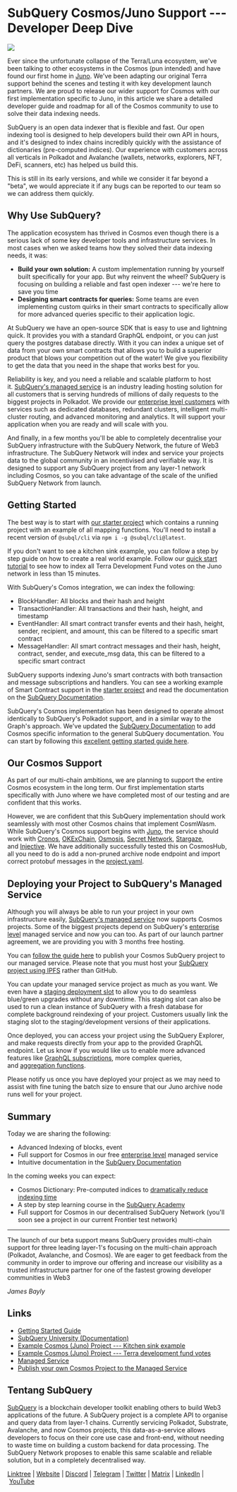 # SubQuery Cosmos/Juno Support --- Developer Deep Dive

![](https://miro.medium.com/max/1400/0*29dsUJbyIb34mYkF)

Ever since the unfortunate collapse of the Terra/Luna ecosystem, we've been talking to other ecosystems in the Cosmos (pun intended) and have found our first home in [Juno](https://www.junonetwork.io/). We've been adapting our original Terra support behind the scenes and testing it with key development launch partners. We are proud to release our wider support for Cosmos with our first implementation specific to Juno, in this article we share a detailed developer guide and roadmap for all of the Cosmos community to use to solve their data indexing needs.

SubQuery is an open data indexer that is flexible and fast. Our open indexing tool is designed to help developers build their own API in hours, and it's designed to index chains incredibly quickly with the assistance of dictionaries (pre-computed indices). Our experience with customers across all verticals in Polkadot and Avalanche (wallets, networks, explorers, NFT, DeFi, scanners, etc) has helped us build this.

This is still in its early versions, and while we consider it far beyond a "beta", we would appreciate it if any bugs can be reported to our team so we can address them quickly.

## Why Use SubQuery?

The application ecosystem has thrived in Cosmos even though there is a serious lack of some key developer tools and infrastructure services. In most cases when we asked teams how they solved their data indexing needs, it was:

- **Build your own solution:** A custom implementation running by yourself built specifically for your app. But why reinvent the wheel? SubQuery is focusing on building a reliable and fast open indexer --- we're here to save you time
- **Designing smart contracts for queries:** Some teams are even implementing custom quirks in their smart contracts to specifically allow for more advanced queries specific to their application logic.

At SubQuery we have an open-source SDK that is easy to use and lightning quick. It provides you with a standard GraphQL endpoint, or you can just query the postgres database directly. With it you can index a unique set of data from your own smart contracts that allows you to build a superior product that blows your competition out of the water! We give you flexibility to get the data that you need in the shape that works best for you.

Reliability is key, and you need a reliable and scalable platform to host it. [SubQuery's managed service](https://subquery.network/managedservices) is an industry leading hosting solution for all customers that is serving hundreds of millions of daily requests to the biggest projects in Polkadot. We provide our [enterprise level customers](https://blog.subquery.network/blogs/20211228-enterprise-hosted.html) with services such as dedicated databases, redundant clusters, intelligent multi-cluster routing, and advanced monitoring and analytics. It will support your application when you are ready and will scale with you.

And finally, in a few months you'll be able to completely decentralise your SubQuery infrastructure with the SubQuery Network, the future of Web3 infrastructure. The SubQuery Network will index and service your projects data to the global community in an incentivised and verifiable way. It is designed to support any SubQuery project from any layer-1 network including Cosmos, so you can take advantage of the scale of the unified SubQuery Network from launch.

## Getting Started

The best way is to start with [our starter project](https://github.com/subquery/juno-subql-starter) which contains a running project with an example of all mapping functions. You'll need to install a recent version of `@subql/cli` via `npm i -g @subql/cli@latest`.

If you don't want to see a kitchen sink example, you can follow a step by step guide on how to create a real world example. Follow our [quick start tutorial](https://doc.subquery.network/quickstart/quickstart-cosmos.html) to see how to index all Terra Development Fund votes on the Juno network in less than 15 minutes.

With SubQuery's Comos integration, we can index the following:

- BlockHandler: All blocks and their hash and height
- TransactionHandler: All transactions and their hash, height, and timestamp
- EventHandler: All smart contract transfer events and their hash, height, sender, recipient, and amount, this can be filtered to a specific smart contract
- MessageHandler: All smart contract messages and their hash, height, contract, sender, and execute_msg data, this can be filtered to a specific smart contract

SubQuery supports indexing Juno's smart contracts with both transaction and message subscriptions and handlers. You can see a working example of Smart Contract support in the [starter project](https://github.com/subquery/juno-subql-starter) and read the documentation on the [SubQuery Documentation](http://doc.subquery.network/build/manifest.html#mapping-handlers-and-filters).

SubQuery's Cosmos implementation has been designed to operate almost identically to SubQuery's Polkadot support, and in a similar way to the Graph's approach. We've updated the [SubQuery Documentation](https://doc.subquery.network/) to add Cosmos specific information to the general SubQuery documentation. You can start by following this [excellent getting started guide here](https://doc.subquery.network/quickstart/quickstart-cosmos.html).

## Our Cosmos Support

As part of our multi-chain ambitions, we are planning to support the entire Cosmos ecosystem in the long term. Our first implementation starts specifically with Juno where we have completed most of our testing and are confident that this works.

However, we are confident that this SubQuery implementation should work seamlessly with most other Cosmos chains that implement CosmWasm. While SubQuery's Cosmos support begins with [Juno](https://www.junonetwork.io/), the service should work with [Cronos](https://cronos.org/), [OKExChain](https://www.okex.com/), [Osmosis](https://osmosis.zone/), [Secret Network](https://scrt.network/), [Stargaze](https://stargaze.zone/), and [Injective](https://injective.com/). We have additionally successfully tested this on CosmosHub, all you need to do is add a non-pruned archive node endpoint and import correct protobuf messages in the [project.yaml](https://github.com/subquery/juno-subql-starter/blob/a177837a36c86fda8fb2bdbd7a83bb408c89d4bd/project.yaml#L24).

## Deploying your Project to SubQuery's Managed Service

Although you will always be able to run your project in your own infrastructure easily, [SubQuery's managed service](https://subquery.network/managedservices) now supports Cosmos projects. Some of the biggest projects depend on SubQuery's [enterprise level](https://blog.subquery.network/blogs/20211228-enterprise-hosted.html) managed service and now you can too. As part of our launch partner agreement, we are providing you with 3 months free hosting.

You can [follow the guide here](https://doc.subquery.network/run_publish/publish.html) to publish your Cosmos SubQuery project to our managed service. Please note that you must host your [SubQuery project using IPFS](https://university.subquery.network/run_publish/publish.html) rather than GitHub.

You can update your managed service project as much as you want. We even have a [staging deployment slot](https://blog.subquery.network/blogs/20210604-Deployment-Slots-are-here-for-SubQuery-Projects.html) to allow you to do seamless blue/green upgrades without any downtime. This staging slot can also be used to run a clean instance of SubQuery with a fresh database for complete background reindexing of your project. Customers usually link the staging slot to the staging/development versions of their applications.

Once deployed, you can access your project using the SubQuery Explorer, and make requests directly from your app to the provided GraphQL endpoint. Let us know if you would like us to enable more advanced features like [GraphQL subscriptions](https://university.subquery.network/run_publish/subscription.html), more complex queries, and [aggregation functions](https://university.subquery.network/run_publish/aggregate.html).

Please notify us once you have deployed your project as we may need to assist with fine tuning the batch size to ensure that our Juno archive node runs well for your project.

## Summary

Today we are sharing the following:

- Advanced Indexing of blocks, event
- Full support for Cosmos in our free [enterprise level](https://blog.subquery.network/blogs/20211228-enterprise-hosted.html) managed service
- Intuitive documentation in the [SubQuery Documentation](https://doc.subquery.network/)

In the coming weeks you can expect:

- Cosmos Dictionary: Pre-computed indices to [dramatically reduce indexing time](https://blog.subquery.network/blogs/20210630-SubQuery-Just-Got-a-lot-Faster-with-the-Dictionary.html)
- A step by step learning course in the [SubQuery Academy](https://blog.subquery.network/blogs/20211018-subquery-launches-the-subquery-academy.html)
- Full support for Cosmos in our decentralised SubQuery Network (you'll soon see a project in our current Frontier test network)

---

The launch of our beta support means SubQuery provides multi-chain support for three leading layer-1's focusing on the multi-chain approach (Polkadot, Avalanche, and Cosmos). We are eager to get feedback from the community in order to improve our offering and increase our visibility as a trusted infrastructure partner for one of the fastest growing developer communities in Web3

*James Bayly*

## Links

- [Getting Started Guide](https://doc.subquery.network/quickstart/quickstart-cosmos.html)
- [SubQuery University (Documentation)](https://doc.subquery.network/)
- [Example Cosmos (Juno) Project --- Kitchen sink example](https://github.com/subquery/juno-subql-starter)
- [Example Cosmos (Juno) Project --- Terra development fund votes](https://github.com/jamesbayly/juno-terra-developer-fund-votes)
- [Managed Service](https://explorer.subquery.network/)
- [Publish your own Cosmos Project to the Managed Service](https://project.subquery.network/)

## Tentang SubQuery

[SubQuery](https://subquery.network/) is a blockchain developer toolkit enabling others to build Web3 applications of the future. A SubQuery project is a complete API to organise and query data from layer-1 chains. Currently servicing Polkadot, Substrate, Avalanche, and now Cosmos projects, this data-as-a-service allows developers to focus on their core use case and front-end, without needing to waste time on building a custom backend for data processing. The SubQuery Network proposes to enable this same scalable and reliable solution, but in a completely decentralised way.

​​[Linktree](https://linktr.ee/subquerynetwork) | [Website](https://subquery.network/) | [Discord](https://discord.com/invite/78zg8aBSMG) | [Telegram](https://t.me/subquerynetwork) | [Twitter](https://twitter.com/subquerynetwork) | [Matrix](https://matrix.to/#/#subquery:matrix.org) | [LinkedIn](https://www.linkedin.com/company/subquery) | [YouTube](https://www.youtube.com/channel/UCi1a6NUUjegcLHDFLr7CqLw)
